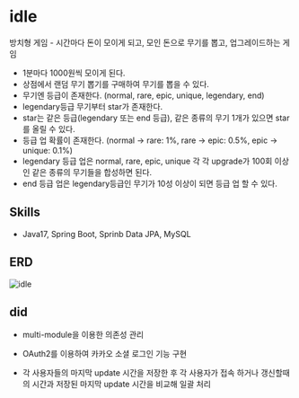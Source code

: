 # idle
방치형 게임 - 시간마다 돈이 모이게 되고, 모인 돈으로 무기를 뽑고, 업그레이드하는 게임
- 1분마다 1000원씩 모이게 된다.
- 상점에서 랜덤 무기 뽑기를 구매하여 무기를 뽑을 수 있다.
- 무기엔 등급이 존재한다. (normal, rare, epic, unique, legendary, end)
- legendary등급 무기부터 star가 존재한다.
- star는 같은 등급(legendary 또는 end 등급), 같은 종류의 무기 1개가 있으면 star를 올릴 수 있다.
- 등급 업 확률이 존재한다. (normal -> rare: 1%, rare -> epic: 0.5%, epic -> unique: 0.1%)
- legendary 등급 업은 normal, rare, epic, unique 각 각 upgrade가 100회 이상 인 같은 종류의 무기들을 합성하면 된다.
- end 등급 업은 legendary등급인 무기가 10성 이상이 되면 등급 업 할 수 있다.

## Skills
- Java17, Spring Boot, Sprinb Data JPA, MySQL

## ERD
![idle](https://user-images.githubusercontent.com/72899707/233398865-71094549-8408-4a8d-a73b-21da1e27960f.png)

## did
- multi-module을 이용한 의존성 관리

- OAuth2를 이용하여 카카오 소셜 로그인 기능 구현

- 각 사용자들의 마지막 update 시간을 저장한 후 각 사용자가 접속 하거나 갱신할때의 시간과 저장된 마지막 update 시간을 비교해 일괄 처리
